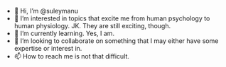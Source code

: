 - 👋 Hi, I’m @suleymanu
- 👀 I’m interested in topics that excite me from human psychology to human physiology. JK. They are still exciting, though.
- 🌱 I’m currently learning. Yes, I am.
- 💞️ I’m looking to collaborate on something that I may either have some expertise or interest in.
- 📫 How to reach me is not that difficult.

<!---
suleymanu/suleymanu is a ✨ special ✨ repository because its `README.md` (this file) appears on your GitHub profile.
You can click the Preview link to take a look at your changes.
--->
